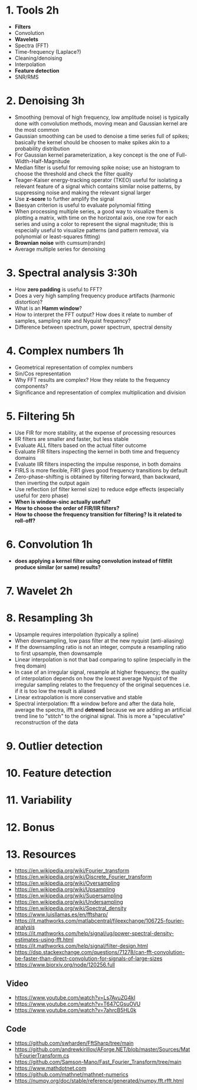 # 1. Tools 2h

* **Filters**
* Convolution
* **Wavelets**
* Spectra (FFT)
* Time-frequency (Laplace?)
* Cleaning/denoising
* Interpolation
* **Feature detection**
* SNR/RMS

# 2. Denoising 3h

* Smoothing (removal of high frequency, low amplitude noise) is typically done with convolution methods, moving mean and Gaussian kernel are the most common
* Gaussian smoothing can be used to denoise a time series full of spikes; basically the kernel should be choosen to make spikes akin to a probability distribution
* For Gaussian kernel parameterization, a key concept is the one of Full-Width-Half-Magnitude
* Median filter is useful for removing spike noise; use an histogram to choose the threshold and check the filter quality
* Teager-Kaiser energy-tracking operator (TKEO) useful for isolating a relevant feature of a signal which contains similar noise patterns, by suppressing noise and making the relevant signal larger
* Use **z-score** to further amplify the signal
* Baesyan criterion is useful to evaluate polynomial fitting
* When processing multiple series, a good way to visualize them is plotting a matrix, with time on the horizontal axis, one row for each series and using a color to represent the signal magnitude; this is especially useful to visualize patterns (and pattern removal, via polynomial or least-squares fitting)
* **Brownian noise** with cumsum(randn)
* Average multiple series for denoising

# 3. Spectral analysis 3:30h

* How **zero padding** is useful to FFT?
* Does a very high sampling frequency produce artifacts (harmonic distortion)?
* What is an **Hamm window**?
* How to interpret the FFT output? How does it relate to number of samples, sampling rate and Nyquist frequency?
* Difference between spectrum, power spectrum, spectral density

# 4. Complex numbers 1h
* Geometrical representation of complex numbers
* Sin/Cos representation
* Why FFT results are complex? How they relate to the frequency components?
* Significance and representation of complex multiplication and division

# 5. Filtering 5h
* Use FIR for more stability, at the expense of processing resources
* IIR filters are smaller and faster, but less stable
* Evaluate ALL filters based on the actual filter outcome
* Evaluate FIR filters inspecting the kernel in both time and frequency domains
* Evaluate IIR filters inspecting the impulse response, in both domains
* FIRLS is more flexible, FIR1 gives good frequency transitions by default
* Zero-phase-shifting is obtained by filtering forward, than backward, then inverting the output again
* Use reflection (of filter kernel size) to reduce edge effects (especially useful for zero phase)
* **When is window-sinc actually useful?**
* **How to choose the order of FIR/IIR filters?**
* **How to choose the frequency transition for filtering? Is it related to roll-off?**

# 6. Convolution 1h
* **does applying a kernel filter using convolution instead of filtfilt produce similar (or same) results?**


# 7. Wavelet 2h

# 8. Resampling 3h
* Upsample requires interpolation (typically a spline)
* When downsampling, low pass filter at the new nyquist (anti-aliasing)
* If the downsampling ratio is not an integer, compute a resampling ratio to first upsample, then downsample
* Linear interpolation is not that bad comparing to spline (especially in the freq domain)
* In case of an irregular signal, resample at higher frequency; the quality of interpolation depends on how the lowest average Nyquist of the irregular sampling relates to the frequency of the original sequences i.e. if it is too low the result is aliased
* Linear extrapolation is more conservative and stable
* Spectral interpolation: fft a window before and after the data hole, average the spectra, ifft and **detrend** because we are adding an artificial trend line to "stitch" to the original signal. This is more a "speculative" reconstruction of the data

# 9. Outlier detection

# 10. Feature detection

# 11. Variability

# 12. Bonus

# 13. Resources

* https://en.wikipedia.org/wiki/Fourier_transform
* https://en.wikipedia.org/wiki/Discrete_Fourier_transform
* https://en.wikipedia.org/wiki/Oversampling
* https://en.wikipedia.org/wiki/Upsampling
* https://en.wikipedia.org/wiki/Supersampling
* https://en.wikipedia.org/wiki/Undersampling
* https://en.wikipedia.org/wiki/Spectral_density
* https://www.luisllamas.es/en/fftsharp/
* https://it.mathworks.com/matlabcentral/fileexchange/106725-fourier-analysis
* https://it.mathworks.com/help/signal/ug/power-spectral-density-estimates-using-fft.html
* https://it.mathworks.com/help/signal/filter-design.html
* https://dsp.stackexchange.com/questions/71278/can-fft-convolution-be-faster-than-direct-convolution-for-signals-of-large-sizes
* https://www.biorxiv.org/node/120256.full

## Video
* https://www.youtube.com/watch?v=Ls7AvuZG4kI
* https://www.youtube.com/watch?v=T647CGsuOVU
* https://www.youtube.com/watch?v=7ahrcB5HL0k

## Code 
* https://github.com/swharden/FftSharp/tree/main
* https://github.com/andrewkirillov/AForge.NET/blob/master/Sources/Math/FourierTransform.cs
* https://github.com/Samson-Mano/Fast_Fourier_Transform/tree/main
* https://www.mathdotnet.com
* https://github.com/mathnet/mathnet-numerics
* https://numpy.org/doc/stable/reference/generated/numpy.fft.rfft.html